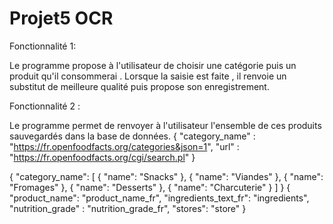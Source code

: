 # Projet5 OCR

Fonctionnalité 1:

Le programme propose à l'utilisateur de choisir une catégorie puis un produit qu'il consommerai . Lorsque la saisie est faite , il renvoie un substitut de meilleure qualité puis propose son enregistrement.

Fonctionnalité 2 :

Le programme permet de renvoyer à l'utilisateur l'ensemble de ces produits sauvegardés dans la base de données.
{
    "category_name" : "https://fr.openfoodfacts.org/categories&json=1",
    "url" : "https://fr.openfoodfacts.org/cgi/search.pl"
}

{
  "category_name": [
            {
                "name": "Snacks"
            },
            {
                "name": "Viandes"
            },
            {
                "name": "Fromages"
            },
            {
                "name": "Desserts"
            },
            {
                "name": "Charcuterie"
            }
             ]
}
{
  "product_name": "product_name_fr",
  "ingredients_text_fr": "ingredients",
  "nutrition_grade" : "nutrition_grade_fr",
  "stores": "store"
}
